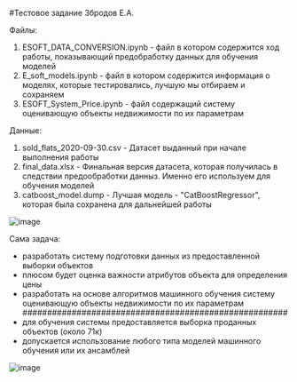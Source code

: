 #Тестовое задание Збродов Е.А.



Файлы: 

1) ESOFT_DATA_СONVERSION.ipynb - файл в котором содержится ход работы, показывающий предобработку данных для обучения моделей 
2) E_soft_models.ipynb - файл в котором содержится информация о моделях, которые тестировались, лучшую мы отбираем и сохраняем
3) ESOFT_System_Price.ipynb - файл содержащий систему оценивающую объекты недвижимости по их параметрам

Данные:
1) sold_flats_2020-09-30.csv - Датасет выданный при начале выполнения работы 
2) final_data.xlsx - Финальная версия датасета, которая получилась в следствии предообработки данныз. Именно его используем для обучения моделей
3) catboost_model.dump - Лучшая модель - "CatBoostRegressor", которая была сохранена для дальнейшей работы





![image](https://user-images.githubusercontent.com/89632164/224644392-49cc1dea-6b21-4625-93fc-85b37d58b333.png)


Сама задача: 

- разработать систему подготовки данных из предоставленной выборки объектов
- плюсом будет оценка важности атрибутов объекта для определения цены
- разработать на основе алгоритмов машинного обучения систему оценивающую объекты недвижимости по их параметрам
######################################################
- для обучения системы предоставляется выборка проданных объектов (около 71к)
- допускается использование любого типа моделей машинного обучения или их ансамблей

![image](https://user-images.githubusercontent.com/89632164/224654095-ffce44bf-d6c9-48f7-b056-f951619b84ab.png)

